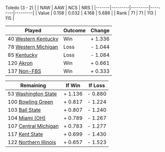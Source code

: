 Toledo (3 - 2)
|       |   NAW   |   AAW   |   NCS   |   NRS   |
|-------|---------|---------|---------|---------|
| Value |   0.158 |   0.032 |   4.168 |   5.688 |
| Rank  |      71 |      71 |     113 |     115 |

| Played                    | Outcome    |  Change  |
|---------------------------|------------|----------|
|  40 [Western Kentucky      ](WesternKentucky.md)| Win        | +  1.336 |
|  78 [Western Michigan      ](WesternMichigan.md)| Loss       | -  1.044 |
|  85 [Kentucky              ](Kentucky.md)| Loss       | -  1.084 |
| 120 [Akron                 ](Akron.md)| Win        | +  0.661 |
| 137 [Non-FBS               ](NonFBS.md)| Win        | +  0.333 |

| Remaining                 |  If Win  |  If Loss |
|---------------------------|----------|----------|
|  53 [Washington State      ](WashingtonState.md)| +  1.136 | -  0.880 |
| 100 [Bowling Green         ](BowlingGreen.md)| +  0.817 | -  1.224 |
| 103 [Ball State            ](BallState.md)| +  0.807 | -  1.240 |
| 104 [Miami (OH)            ](MiamiOH.md)| +  0.789 | -  1.267 |
| 107 [Central Michigan      ](CentralMichigan.md)| +  0.783 | -  1.277 |
| 117 [Kent State            ](KentState.md)| +  0.699 | -  1.430 |
| 122 [Northern Illinois     ](NorthernIllinois.md)| +  0.657 | -  1.523 |


